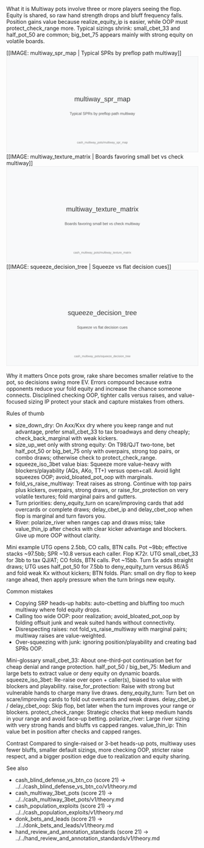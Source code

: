 What it is
Multiway pots involve three or more players seeing the flop. Equity is shared, so raw hand strength drops and bluff frequency falls. Position gains value because realize_equity_ip is easier, while OOP must protect_check_range more. Typical sizings shrink: small_cbet_33 and half_pot_50 are common; big_bet_75 appears mainly with strong equity on volatile boards.

[[IMAGE: multiway_spr_map | Typical SPRs by preflop path multiway]]
![Typical SPRs by preflop path multiway](images/multiway_spr_map.svg)
[[IMAGE: multiway_texture_matrix | Boards favoring small bet vs check multiway]]
![Boards favoring small bet vs check multiway](images/multiway_texture_matrix.svg)
[[IMAGE: squeeze_decision_tree | Squeeze vs flat decision cues]]
![Squeeze vs flat decision cues](images/squeeze_decision_tree.svg)

Why it matters
Once pots grow, rake share becomes smaller relative to the pot, so decisions swing more EV. Errors compound because extra opponents reduce your fold equity and increase the chance someone connects. Disciplined checking OOP, tighter calls versus raises, and value-focused sizing IP protect your stack and capture mistakes from others.

Rules of thumb
- size_down_dry: On Axx/Kxx dry where you keep range and nut advantage, prefer small_cbet_33 to tax broadways and deny cheaply; check_back_marginal with weak kickers.
- size_up_wet only with strong equity: On T98/QJT two-tone, bet half_pot_50 or big_bet_75 only with overpairs, strong top pairs, or combo draws; otherwise check to protect_check_range.
- squeeze_iso_3bet value bias: Squeeze more value-heavy with blockers/playability (AQs, AKo, TT+) versus open+call. Avoid light squeezes OOP; avoid_bloated_pot_oop with marginals.
- fold_vs_raise_multiway: Treat raises as strong. Continue with top pairs plus kickers, overpairs, strong draws, or raise_for_protection on very volatile textures; fold marginal pairs and gutters.
- Turn priorities: deny_equity_turn on scare/improving cards that add overcards or complete draws; delay_cbet_ip and delay_cbet_oop when flop is marginal and turn favors you.
- River: polarize_river when ranges cap and draws miss; take value_thin_ip after checks with clear kicker advantage and blockers. Give up more OOP without clarity.

Mini example
UTG opens 2.5bb, CO calls, BTN calls. Pot ~9bb; effective stacks ~97.5bb; SPR ~10.8 versus each caller. 
Flop K72r. UTG small_cbet_33 for 3bb to tax QJ/AT; CO folds, BTN calls. Pot ~15bb. 
Turn 5x adds straight draws; UTG uses half_pot_50 for 7.5bb to deny_equity_turn versus 86/A5 and fold weak Kx without kickers; BTN folds. 
Plan: small on dry flop to keep range ahead, then apply pressure when the turn brings new equity.

Common mistakes
- Copying SRP heads-up habits: auto-cbetting and bluffing too much multiway where fold equity drops.
- Calling too wide OOP: poor realization; avoid_bloated_pot_oop by folding offsuit junk and weak suited hands without connectivity.
- Disrespecting raises: not fold_vs_raise_multiway with marginal pairs; multiway raises are value-weighted.
- Over-squeezing with junk: ignoring position/playability and creating bad SPRs OOP.

Mini-glossary
small_cbet_33: About one-third-pot continuation bet for cheap denial and range protection. 
half_pot_50 / big_bet_75: Medium and large bets to extract value or deny equity on dynamic boards. 
squeeze_iso_3bet: Re-raise over open + caller(s), biased to value with blockers and playability. 
raise_for_protection: Raise with strong but vulnerable hands to charge many live draws. 
deny_equity_turn: Turn bet on scare/improving cards to fold out overcards and weak draws. 
delay_cbet_ip / delay_cbet_oop: Skip flop, bet later when the turn improves your range or blockers. 
protect_check_range: Strategic checks that keep medium hands in your range and avoid face-up betting. 
polarize_river: Large river sizing with very strong hands and bluffs vs capped ranges. 
value_thin_ip: Thin value bet in position after checks and capped ranges.

Contrast
Compared to single-raised or 3-bet heads-up pots, multiway uses fewer bluffs, smaller default sizings, more checking OOP, stricter raise respect, and a bigger position edge due to realization and equity sharing.

See also
- cash_blind_defense_vs_btn_co (score 21) -> ../../cash_blind_defense_vs_btn_co/v1/theory.md
- cash_multiway_3bet_pots (score 21) -> ../../cash_multiway_3bet_pots/v1/theory.md
- cash_population_exploits (score 21) -> ../../cash_population_exploits/v1/theory.md
- donk_bets_and_leads (score 21) -> ../../donk_bets_and_leads/v1/theory.md
- hand_review_and_annotation_standards (score 21) -> ../../hand_review_and_annotation_standards/v1/theory.md